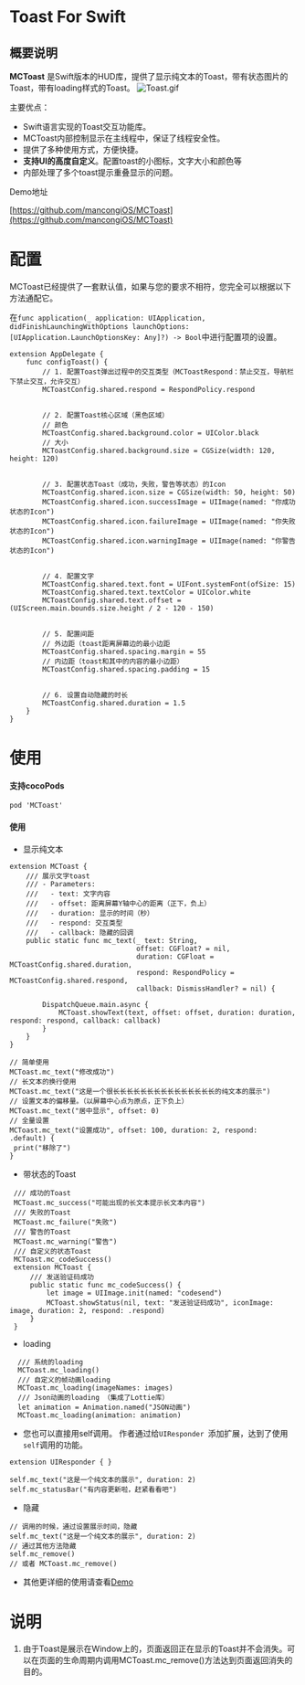 
# Toast For Swift


## 概要说明

**MCToast** 是Swift版本的HUD库，提供了显示纯文本的Toast，带有状态图片的Toast，带有loading样式的Toast。
![Toast.gif](https://upload-images.jianshu.io/upload_images/3424061-20f13f467069cc45.gif?imageMogr2/auto-orient/strip)


主要优点：

* Swift语言实现的Toast交互功能库。
* MCToast内部控制显示在主线程中，保证了线程安全性。
* 提供了多种使用方式，方便快捷。
* **支持UI的高度自定义**。配置toast的小图标，文字大小和颜色等
* 内部处理了多个toast提示重叠显示的问题。



Demo地址

[https://github.com/mancongiOS/MCToast](https://github.com/mancongiOS/MCToast)
 


# 配置
MCToast已经提供了一套默认值，如果与您的要求不相符，您完全可以根据以下方法通配它。
  
在`func application(_ application: UIApplication, didFinishLaunchingWithOptions launchOptions: [UIApplication.LaunchOptionsKey: Any]?) -> Bool`中进行配置项的设置。

```
extension AppDelegate {
    func configToast() {
        // 1. 配置Toast弹出过程中的交互类型（MCToastRespond：禁止交互，导航栏下禁止交互，允许交互）
        MCToastConfig.shared.respond = RespondPolicy.respond
        
  
        // 2. 配置Toast核心区域（黑色区域）
        // 颜色
        MCToastConfig.shared.background.color = UIColor.black
        // 大小
        MCToastConfig.shared.background.size = CGSize(width: 120, height: 120)
        
        
        // 3. 配置状态Toast（成功，失败，警告等状态）的Icon
        MCToastConfig.shared.icon.size = CGSize(width: 50, height: 50)
        MCToastConfig.shared.icon.successImage = UIImage(named: "你成功状态的Icon")
        MCToastConfig.shared.icon.failureImage = UIImage(named: "你失败状态的Icon")
        MCToastConfig.shared.icon.warningImage = UIImage(named: "你警告状态的Icon")

        
        // 4. 配置文字
        MCToastConfig.shared.text.font = UIFont.systemFont(ofSize: 15)
        MCToastConfig.shared.text.textColor = UIColor.white
        MCToastConfig.shared.text.offset = (UIScreen.main.bounds.size.height / 2 - 120 - 150)
        
        
        // 5. 配置间距
        // 外边距（toast距离屏幕边的最小边距
        MCToastConfig.shared.spacing.margin = 55
        // 内边距（toast和其中的内容的最小边距）
        MCToastConfig.shared.spacing.padding = 15
        
        
        // 6. 设置自动隐藏的时长
        MCToastConfig.shared.duration = 1.5
    }
}
```


# 使用
#### 支持cocoPods

  ```
  pod 'MCToast'
  ```


#### 使用

* 显示纯文本

```
extension MCToast {
    /// 展示文字toast
    /// - Parameters:
    ///   - text: 文字内容
    ///   - offset: 距离屏幕Y轴中心的距离（正下，负上）
    ///   - duration: 显示的时间（秒）
    ///   - respond: 交互类型
    ///   - callback: 隐藏的回调
    public static func mc_text(_ text: String,
                               offset: CGFloat? = nil,
                               duration: CGFloat = MCToastConfig.shared.duration,
                               respond: RespondPolicy = MCToastConfig.shared.respond,
                               callback: DismissHandler? = nil) {
        
        DispatchQueue.main.async {
            MCToast.showText(text, offset: offset, duration: duration, respond: respond, callback: callback)
        }
    }
}
```

  ```
// 简单使用
MCToast.mc_text("修改成功")
 // 长文本的换行使用
MCToast.mc_text("这是一个很长长长长长长长长长长长长长长长的纯文本的展示")
// 设置文本的偏移量。（以屏幕中心点为原点，正下负上）
MCToast.mc_text("居中显示", offset: 0)
// 全量设置
MCToast.mc_text("设置成功", offset: 100, duration: 2, respond: .default) {
   print("移除了")
}
```

* 带状态的Toast

 ```
  /// 成功的Toast
  MCToast.mc_success("可能出现的长文本提示长文本内容")
  /// 失败的Toast
  MCToast.mc_failure("失败")
  /// 警告的Toast
  MCToast.mc_warning("警告")
  /// 自定义的状态Toast
  MCToast.mc_codeSuccess()
  extension MCToast {
      /// 发送验证码成功
      public static func mc_codeSuccess() {
          let image = UIImage.init(named: "codesend")
          MCToast.showStatus(nil, text: "发送验证码成功", iconImage: image, duration: 2, respond: .respond)
      }
  }
```

* loading
```
  /// 系统的loading
  MCToast.mc_loading()
  /// 自定义的帧动画loading
  MCToast.mc_loading(imageNames: images)
  /// Json动画的loading （集成了Lottie库）
  let animation = Animation.named("JSON动画")
  MCToast.mc_loading(animation: animation) 
  ```


* 您也可以直接用self调用。
作者通过给`UIResponder `添加扩展，达到了使用`self`调用的功能。
```
extension UIResponder { }
```
```
self.mc_text("这是一个纯文本的展示", duration: 2)
self.mc_statusBar("有内容更新啦，赶紧看看吧")
```

* 隐藏
```
// 调用的时候，通过设置展示时间，隐藏
self.mc_text("这是一个纯文本的展示", duration: 2)
// 通过其他方法隐藏
self.mc_remove() 
// 或者 MCToast.mc_remove()
```


* 其他更详细的使用请查看[Demo](https://github.com/mancongiOS/MCToast)






# 说明
1. 由于Toast是展示在Window上的，页面返回正在显示的Toast并不会消失。可以在页面的生命周期内调用MCToast.mc_remove()方法达到页面返回消失的目的。

